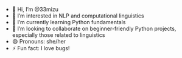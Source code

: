 - 👋 Hi, I’m @33mizu
- 👀 I’m interested in NLP and computational linguistics
- 🌱 I’m currently learning Python fundamentals
- 💞️ I’m looking to collaborate on beginner-friendly Python projects, especially those related to linguistics
- 😄 Pronouns: she/her
- ⚡ Fun fact: I love bugs!

